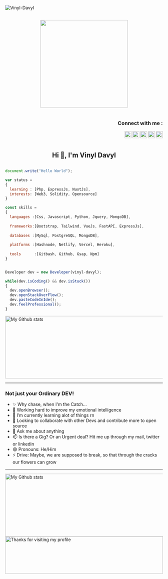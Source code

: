 


<p align="left"> <img src="https://komarev.com/ghpvc/?username=Vinyl-Davyl" alt="Vinyl-Davyl" /> </p>


<p align="center">
<br><img src="https://github.com/chiraag-kakar/chiraag-kakar/blob/master/hadder.gif" width="280px"><br><br>
</p>
<h3 align="right">Connect with me :</h3>
<a href="https://www.linkedin.com/in/david-okononfua-a88a1a1a8/">
  <img align="right" alt="VinylDavyl - Linkedin" width="22px" src="https://upload.wikimedia.org/wikipedia/commons/thumb/e/e9/Linkedin_icon.svg/256px-Linkedin_icon.svg.png"/>
</a>
<a href="https://vinyldavyl.hashnode.dev">
  <img align="right"  alt="Vinyl Davyl - Hashnode" src="https://d2fltix0v2e0sb.cloudfront.net/dev-badge.svg" width="22px">
</a>
<!--<a href="">
  <img align="right" alt="Vinylchi" width="22px" src="https://api.iconify.design/simple-icons:codechef.svg?color=%2379553A"/>
</a>-->
<a href="https://www.instagram.com/vinyl_davyl/">
  <img align="right" alt="Vinyl Davyl- Instagram" width="22px" src="https://cdn.jsdelivr.net/npm/simple-icons@v3/icons/instagram.svg"/>
</a>
<a href="https://twitter.com/Vinylchi">
  <img align="right" alt="Vinyl Davyl - Twitters" width="22px" src="https://upload.wikimedia.org/wikipedia/sco/9/9f/Twitter_bird_logo_2012.svg"/>
</a>
<a href="https://wa.me/2349122307761">
  <img align="right" alt="Vinyl Davyl - Whatsapp" width="22px" src="https://cdn.jsdelivr.net/npm/simple-icons@v3/icons/whatsapp.svg"/>
</a>
<br/>
<br/>
<h2 align="center">Hi 👋, I'm Vinyl Davyl</h1>


```js

document.write("Hello World");

var status = 
{ 
  learning : [Php, ExpressJs, NuxtJs],
  interests: [Web3, Solidity, Opensource]
}

const skills = 
{
  languages :[Css, Javascript, Python, Jquery, MongoDB],
  
  frameworks:[Bootstrap, Tailwind, VueJs, FastAPI, ExpressJs],
  
  databases :[MySql, PostgreSQL, MongoDB],
  
  platforms :[Hashnode, Netlify, Vercel, Heroku],
  
  tools      :[Gitbash, Github, Gsap, Npm]
}


Developer dev = new Developer(vinyl-davyl);

while(dev.isCoding() && dev.isStuck())  
{
  dev.openBrowser();
  dev.openStackOverFlow();
  dev.pasteCodeInIde();
  dev.feelProfessional();
}


```

 <img alt="My Github stats" align="center" border-radius="40px" width="800px" height="200px" src="https://github-readme-stats.vercel.app/api?username=Vinyl-Davyl&count_private=true&show_icons=true&hide_border=true&theme=react" href="https://github.com/Vinyl-Davyl"/>


---


### Not just your Ordinary DEV!

- ✨ Why chase, when I'm the Catch...
- 🔭 Working hard to improve my emotional intelligence
- 🌱 I’m currently learning alot of things rn
- 👯 Looking to collaborate with other Devs and contribute more to open source
- 💬 Ask me about anything
- 📫 Is there a Gig? Or an Urgent deal? Hit me up through my mail, twitter or linkedin
- 😄 Pronouns: He/Him
- ⚡ Drive: Maybe, we are supposed to break, so that through the cracks our flowers can grow


---

<img alt="My Github stats" align="center" border-radius="40px" width="800px" height="200px" src="https://github-readme-streak-stats.herokuapp.com/?user=Vinyl-Davyl&layout=compact" alt="Vinyl-Davyl" />
<img height="120" alt="Thanks for visiting my profile" width="100%" src="https://github.com/dibyendu415/dibyendu415/blob/master/marquee.svg" />


